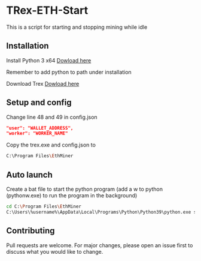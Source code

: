 # TRex-ETH-Start

This is a script for starting and stopping mining while idle

## Installation

Install Python 3 x64 [Dowload here](https://www.python.org/downloads/)

Remember to add python to path under installation

Download Trex [Dowload here](https://github.com/trexminer/T-Rex/releases)

## Setup and config
Change line 48 and 49 in config.json
           
```json
"user": "WALLET_ADDRESS",
"worker": "WORKER_NAME"
```

Copy the trex.exe and config.json to 
```bash
C:\Program Files\EthMiner
```
## Auto launch
Create a bat file to start the python program (add a w to python (pythonw.exe) to run the program in the background)

```bash
cd C:\Program Files\EthMiner
C:\Users\%username%\AppData\Local\Programs\Python\Python39\python.exe start_eth.py 
```


## Contributing
Pull requests are welcome. For major changes, please open an issue first to discuss what you would like to change.
